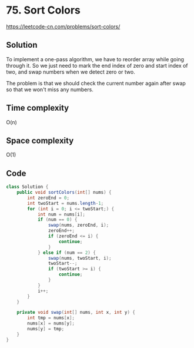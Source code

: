 # 75. Sort Colors
https://leetcode-cn.com/problems/sort-colors/

## Solution
To implement a one-pass algorithm, we have to reorder array while going through it. So we just need to mark the end index of zero and start index of two, and swap numbers when we detect zero or two.

The problem is that we should check the current number again after swap so that we won't miss any numbers.

## Time complexity
O(n)

## Space complexity
O(1)

## Code
```java
class Solution {
    public void sortColors(int[] nums) {
        int zeroEnd = 0;
        int twoStart = nums.length-1;
        for (int i = 0; i <= twoStart;) {
            int num = nums[i];
            if (num == 0) {
                swap(nums, zeroEnd, i);
                zeroEnd++;
                if (zeroEnd <= i) {
                    continue;
                }
            } else if (num == 2) {
                swap(nums, twoStart, i);
                twoStart--;
                if (twoStart >= i) {
                    continue;
                }
            }
            i++;
        }
    }

    private void swap(int[] nums, int x, int y) {
        int tmp = nums[x];
        nums[x] = nums[y];
        nums[y] = tmp;
    }
}
